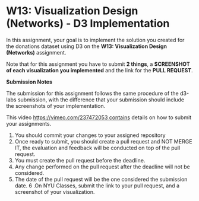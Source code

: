 # W13: Visualization Design (Networks) - D3 Implementation

In this assignment, your goal is to implement the solution you created for the donations dataset using D3 on the **W13: Visualization Design (Networks)** assignment.

Note that for this assignment you have to submit **2 things**, a **SCREENSHOT of each visualization you implemented**  and the link for the **PULL REQUEST**.

**Submission Notes**

The submission for this assignment follows the same procedure of the d3-labs submission, with the difference that your submission should include the screenshots of your implementation.

This video https://vimeo.com/237472053 contains details on how to submit your assignments.

1. You should commit your changes to your assigned repository
2. Once ready to submit, you should create a pull request and NOT MERGE IT, the evaluation and feedback will be conducted on top of the pull request.
3. You must create the pull request before the deadline.
4. Any change performed on the pull request after the deadline will not be considered.
5. The date of the pull request will be the one considered the submission date.
6 .On NYU Classes, submit the link to your pull request, and a screenshot of your visualization.